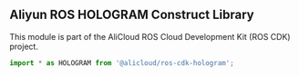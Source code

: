 ## Aliyun ROS HOLOGRAM Construct Library

This module is part of the AliCloud ROS Cloud Development Kit (ROS CDK) project.

```python
import * as HOLOGRAM from '@alicloud/ros-cdk-hologram';
```
